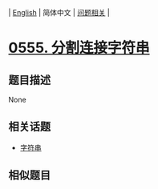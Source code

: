 
| [English](README_EN.md) | 简体中文 | [问题相关](QUESTION.md) |
# [0555. 分割连接字符串](https://leetcode-cn.com/problems/split-concatenated-strings/)
## 题目描述
None
## 相关话题
- [字符串](https://leetcode-cn.com/tag/string)
## 相似题目

